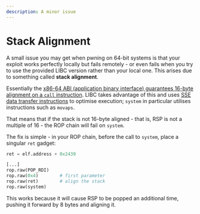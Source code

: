 ```yaml
---
description: A minor issue
---
```


# Stack Alignment

A small issue you may get when pwning on 64-bit systems is that your exploit works perfectly locally but fails remotely - or even fails when you try to use the provided LIBC version rather than your local one. This arises due to something called **stack alignment**.

Essentially the [x86-64 ABI (application binary interface) guarantees 16-byte alignment on a `call` instruction](https://stackoverflow.com/questions/54393105/libcs-system-when-the-stack-pointer-is-not-16-padded-causes-segmentation-faul). LIBC takes advantage of this and uses [SSE data transfer instructions](https://docs.oracle.com/cd/E26502\_01/html/E28388/eojde.html) to optimise execution; `system` in particular utilises instructions such as `movaps`.

That means that if the stack is not 16-byte aligned - that is, RSP is not a multiple of 16 - the ROP chain will fail on `system`.

The fix is simple - in your ROP chain, before the call to `system`, place a singular `ret` gadget:

```python
ret = elf.address + 0x2439

[...]
rop.raw(POP_RDI)
rop.raw(0x4)        # first parameter
rop.raw(ret)        # align the stack
rop.raw(system)
```

This works because it will cause RSP to be popped an additional time, pushing it forward by 8 bytes and aligning it.
